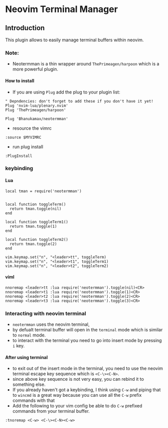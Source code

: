 # Neovim Terminal Manager


## Introduction

This plugin allows to easily manage terminal buffers within neovim.

### Note:
- Neotermman is a thin wrapper around `ThePrimeagen/harpoon` which is a more powerful plugin.

#### How to install

- If you are using `Plug` add the plug to your plugin list:
```
" Depndencies: don't forget to add these if you don't have it yet!
Plug 'nvim-lua/plenary.nvim'
Plug 'ThePrimeagen/harpoon'

Plug 'Bhanukamax/neotermman'
```

- resource the vimrc
```
:source $MYVIMRC
```

- run plug install
```
:PlugInstall
```

### keybinding

#### Lua

```
local tman = require('neotermman')


local function toggleTerm()
  return tman.toggle(nil)
end

local function toggleTerm1()
  return tman.toggle(1)
end

local function toggleTerm2()
  return tman.toggle(2)
end

vim.keymap.set("n", "<leader>tt", toggleTerm)
vim.keymap.set("n", "<leader>t1", toggleTerm1)
vim.keymap.set("n", "<leader>t2", toggleTerm2)

```

#### viml

```
nnoremap <leader>tt :lua require('neotermman').toggle(nil)<CR>
nnoremap <leader>t1 :lua require('neotermman').toggle(1)<CR>
nnoremap <leader>t2 :lua require('neotermman').toggle(2)<CR>
nnoremap <leader>t3 :lua require('neotermman').toggle(3)<CR>
```


### Interacting with neovim terminal

- `neotermman` uses the neovim terminal,
- by defualt terminal buffer will open in the `terminal` mode which is similar to `normal` mode.
- to interact with the terminal you need to go into insert mode by pressing `i` key.

#### After using terminal
- to exit out of the insert mode in the terminal, you need to use the neovim terminal escape key sequence which is `<C-\><C-N>`.
- since above key sequence is not very easy, you can rebind it to something else.
- If you already haven't got a keybinding, I think using `C-w` and piping that to `wincmd` is a great way because you can use all the `C-w` prefix commands with that
- Add the following to your vim config be able to do `C-w` prefixed commands from your terminal buffer.
```viml
:tnoremap <C-w> <C-\><C-N><C-w>
```
